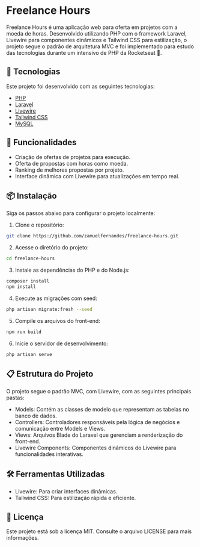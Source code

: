 # Freelance Hours

Freelance Hours é uma aplicação web para oferta em projetos com a moeda de horas. Desenvolvido utilizando PHP com o framework Laravel, Livewire para componentes dinâmicos e Tailwind CSS para estilização, o projeto segue o padrão de arquitetura MVC e foi implementado para estudo das tecnologias durante um intensivo de PHP da Rocketseat 🚀.

## 🤖 Tecnologias

Este projeto foi desenvolvido com as seguintes tecnologias:

-   [PHP](https://www.php.net/)
-   [Laravel](https://laravel.com/)
-   [Livewire](https://laravel-livewire.com/)
-   [Tailwind CSS](https://tailwindcss.com/)
-   [MySQL](https://www.mysql.com/)

## 🎯 Funcionalidades

-   Criação de ofertas de projetos para execução.
-   Oferta de propostas com horas como moeda.
-   Ranking de melhores propostas por projeto.
-   Interface dinâmica com Livewire para atualizações em tempo real.

## 📦 Instalação

Siga os passos abaixo para configurar o projeto localmente:

1. Clone o repositório:

```bash
git clone https://github.com/zamuelfernandes/freelance-hours.git
```

2. Acesse o diretório do projeto:

```bash
cd freelance-hours
```

3. Instale as dependências do PHP e do Node.js:

```bash
composer install
npm install
```

4. Execute as migrações com seed:

```bash
php artisan migrate:fresh --seed
```

5. Compile os arquivos do front-end:

```bash
npm run build
```

6. Inicie o servidor de desenvolvimento:

```bash
php artisan serve
```

## 📋 Estrutura do Projeto

O projeto segue o padrão MVC, com Livewire, com as seguintes principais pastas:

-   Models: Contém as classes de modelo que representam as tabelas no banco de dados.
-   Controllers: Controladores responsáveis pela lógica de negócios e comunicação entre Models e Views.
-   Views: Arquivos Blade do Laravel que gerenciam a renderização do front-end.
-   Livewire Components: Componentes dinâmicos do Livewire para funcionalidades interativas.

## 🛠️ Ferramentas Utilizadas

-   Livewire: Para criar interfaces dinâmicas.
-   Tailwind CSS: Para estilização rápida e eficiente.

## 📄 Licença

Este projeto está sob a licença MIT. Consulte o arquivo LICENSE para mais informações.
